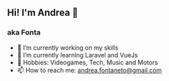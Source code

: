 ## Hi! I'm Andrea 👋
### aka Fonta

- :rocket: I’m currently working on my skills
- 🌱 I’m currently learning Laravel and VueJs
- :space_invader: Hobbies: Videogames, Tech, Music and Motors
- :mailbox: How to reach me: andrea.fontaneto@gmail.com


<!--
**andreafontaneto/andreafontaneto** is a ✨ _special_ ✨ repository because its `README.md` (this file) appears on your GitHub profile.
-->
